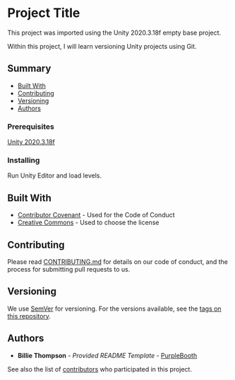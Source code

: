 # Project Title

This project was imported using the Unity 2020.3.18f empty base project.

Within this project, I will learn versioning Unity projects using Git. 

## Summary

  - [Built With](#built-with)
  - [Contributing](#contributing)
  - [Versioning](#versioning)
  - [Authors](#authors)

### Prerequisites

[Unity 2020.3.18f](https://unity3d.com/get-unity/download/archive)

### Installing

Run Unity Editor and load levels. 

## Built With

  - [Contributor Covenant](https://www.contributor-covenant.org/) - Used
    for the Code of Conduct
  - [Creative Commons](https://creativecommons.org/) - Used to choose
    the license

## Contributing

Please read [CONTRIBUTING.md](CONTRIBUTING.md) for details on our code
of conduct, and the process for submitting pull requests to us.

## Versioning

We use [SemVer](http://semver.org/) for versioning. For the versions
available, see the [tags on this
repository](https://github.com/PurpleBooth/a-good-readme-template/tags).

## Authors

  - **Billie Thompson** - *Provided README Template* -
    [PurpleBooth](https://github.com/PurpleBooth)

See also the list of
[contributors](https://github.com/PurpleBooth/a-good-readme-template/contributors)
who participated in this project.